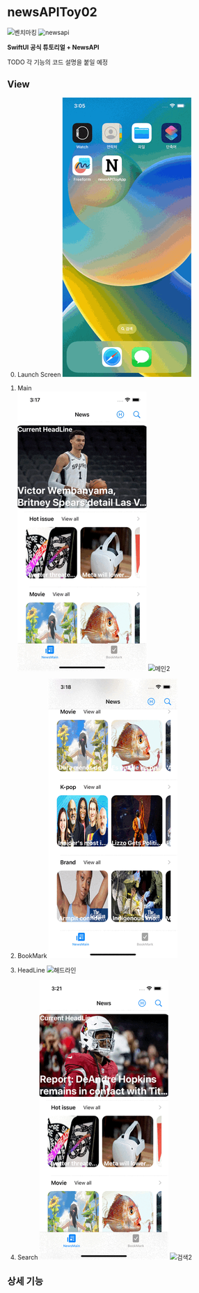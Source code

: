 # newsAPIToy02

![벤치마킹](https://github.com/BOLTB0X/NewsAPIToyProject/blob/main/gif/%EA%B3%B5%EC%8B%9D%ED%8A%9C%ED%86%A0%EB%A6%AC%EC%96%BC.gif?raw=true) ![newsapi](https://github.com/BOLTB0X/NewsAPIToyProject/blob/main/gif/%EB%89%B4%EC%8A%A402_01_%EC%9E%84%EC%8B%9C%EB%A9%94%EC%9D%B8.gif?raw=true)
<br/>

**SwiftUI 공식 튜토리얼 + NewsAPI**
<br/>

TODO 각 기능의 코드 설명을 붙일 예정
<br/>

## View

0. Launch Screen
   ![첫](https://github.com/BOLTB0X/NewsAPIToyProject/blob/main/02gif/%EC%95%B1%20%EB%9F%B0%EC%B9%98%EC%8A%A4%ED%81%AC%EB%A6%B0.gif?raw=true)

1. Main
   <br/>
   ![메인1](https://github.com/BOLTB0X/NewsAPIToyProject/blob/main/02gif/%EB%A9%94%EC%9D%B81.gif?raw=true) ![메인2](https://github.com/BOLTB0X/NewsAPIToyProject/blob/main/02gif/%EB%A9%94%EC%9D%B83.gif?raw=true)

2. BookMark
   ![북마크](https://github.com/BOLTB0X/NewsAPIToyProject/blob/main/02gif/%EB%B6%81%EB%A7%88%ED%81%AC.gif?raw=true)

3. HeadLine
   ![해드라인](https://github.com/BOLTB0X/NewsAPIToyProject/blob/main/02gif/%ED%97%A4%EB%93%9C%EB%9D%BC%EC%9D%B8.gif?raw=true)

4. Search
   ![검색1](https://github.com/BOLTB0X/NewsAPIToyProject/blob/main/02gif/%EA%B2%80%EC%83%89.gif?raw=true) ![검색2](https://github.com/BOLTB0X/NewsAPIToyProject/blob/main/02gif/%EA%B2%80%EC%83%89%20%EC%83%81%EC%84%B8.gif?raw=true)

## 상세 기능
